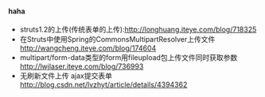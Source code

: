 #### haha
+ struts1.2的上传(传统表单的上传):<http://longhuang.iteye.com/blog/718325>
+ 在Struts中使用Spring的CommonsMultipartResolver上传文件 <http://wangcheng.iteye.com/blog/174604>
+ multipart/form-data类型的form用fileupload包上传文件同时获取参数<http://lwjlaser.iteye.com/blog/736993>
+ 无刷新文件上传 ajax提交表单<http://blog.csdn.net/lvzhyt/article/details/4394362>
